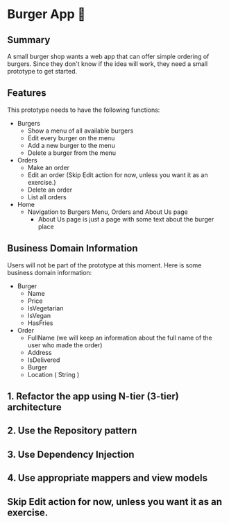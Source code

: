 # Burger App 🍔

## Summary

A small burger shop wants a web app that can offer simple ordering of burgers. Since they don't know if the idea will work, they need a small prototype to get started.

## Features

This prototype needs to have the following functions:

* Burgers
  * Show a menu of all available burgers
  * Edit every burger on the menu
  * Add a new burger to the menu
  * Delete a burger from the menu 
* Orders
  * Make an order
  * Edit an order (Skip Edit action for now, unless you want it as an exercise.)
  * Delete an order 
  * List all orders
* Home
  * Navigation to Burgers Menu, Orders and About Us page
    * About Us page is just a page with some text about the burger place

## Business Domain Information

Users will not be part of the prototype at this moment. Here is some business domain information:

* Burger
  * Name
  * Price
  * IsVegetarian
  * IsVegan
  * HasFries
* Order
  * FullName (we will keep an information about the full name of the user who made the order)
  * Address
  * IsDelivered
  * Burger
  * Location ( String )
  
## 1. Refactor the app using N-tier (3-tier) architecture
## 2. Use the Repository pattern
## 3. Use Dependency Injection
## 4. Use appropriate mappers and view models
## Skip Edit action for now, unless you want it as an exercise. 

